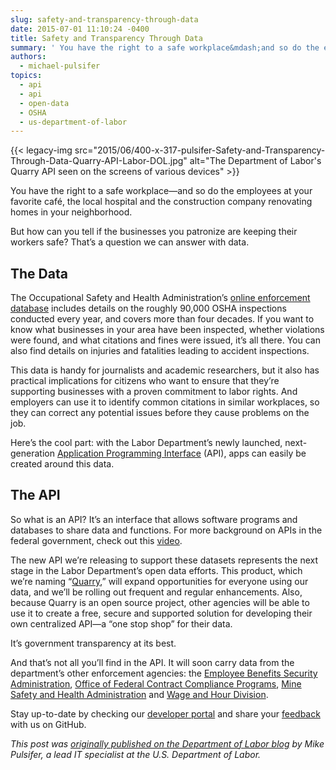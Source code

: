 ```yaml
---
slug: safety-and-transparency-through-data
date: 2015-07-01 11:10:24 -0400
title: Safety and Transparency Through Data
summary: ' You have the right to a safe workplace&mdash;and so do the employees at your favorite caf&eacute;, the local hospital and the construction company renovating homes in your neighborhood. But how can you tell if the businesses you patronize'
authors:
  - michael-pulsifer
topics:
  - api
  - api
  - open-data
  - OSHA
  - us-department-of-labor
---
```


{{< legacy-img src="2015/06/400-x-317-pulsifer-Safety-and-Transparency-Through-Data-Quarry-API-Labor-DOL.jpg" alt="The Department of Labor's Quarry API seen on the screens of various devices" >}}

You have the right to a safe workplace—and so do the employees at your favorite café, the local hospital and the construction company renovating homes in your neighborhood.

But how can you tell if the businesses you patronize are keeping their workers safe? That’s a question we can answer with data.

## The Data

The Occupational Safety and Health Administration’s [online enforcement database](http://developer.dol.gov/health-and-safety/dol-osha-enforcement/) includes details on the roughly 90,000 OSHA inspections conducted every year, and covers more than four decades. If you want to know what businesses in your area have been inspected, whether violations were found, and what citations and fines were issued, it’s all there. You can also find details on injuries and fatalities leading to accident inspections.

This data is handy for journalists and academic researchers, but it also has practical implications for citizens who want to ensure that they’re supporting businesses with a proven commitment to labor rights. And employers can use it to identify common citations in similar workplaces, so they can correct any potential issues before they cause problems on the job.

Here’s the cool part: with the Labor Department’s newly launched, next-generation [Application Programming Interface](http://usdepartmentoflabor.github.io/Quarry) (API), apps can easily be created around this data.

## The API

So what is an API? It’s an interface that allows software programs and databases to share data and functions. For more background on APIs in the federal government, check out this [video](https://www.youtube.com/watch?v=BVeiRCEwJx8&feature=youtu.be).

The new API we’re releasing to support these datasets represents the next stage in the Labor Department’s open data efforts. This product, which we’re naming “[Quarry](http://usdepartmentoflabor.github.io/Quarry/),” will expand opportunities for everyone using our data, and we’ll be rolling out frequent and regular enhancements. Also, because Quarry is an open source project, other agencies will be able to use it to create a free, secure and supported solution for developing their own centralized API—a “one stop shop” for their data.

It’s government transparency at its best.

And that’s not all you’ll find in the API. It will soon carry data from the department’s other enforcement agencies: the [Employee Benefits Security Administration](http://www.dol.gov/ebsa/), [Office of Federal Contract Compliance Programs](http://www.dol.gov/ofccp/), [Mine Safety and Health Administration](http://www.msha.gov/) and [Wage and Hour Division](http://www.dol.gov/whd/).

Stay up-to-date by checking our [developer portal](http://developer.dol.gov/) and share your [feedback](http://usdepartmentoflabor.github.io/Quarry/) with us on GitHub.

_This post was [originally published on the Department of Labor blog](https://blog.dol.gov/2015/06/26/safety-and-transparency-through-data/) by Mike Pulsifer, a lead IT specialist at the U.S. Department of Labor._